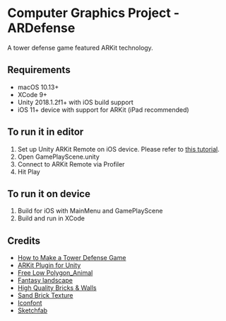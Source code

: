 # Computer Graphics Project - ARDefense
A tower defense game featured ARKit technology.

## Requirements
- macOS 10.13+
- XCode 9+
- Unity 2018.1.2f1+ with iOS build support
- iOS 11+ device with support for ARKit (iPad recommended)

## To run it in editor
1. Set up Unity ARKit Remote on iOS device. Please refer to [this tutorial](https://nagachiang.github.io/tutorial-setup-unity-arkit-remote/).
2. Open GamePlayScene.unity
3. Connect to ARKit Remote via Profiler
4. Hit Play

## To run it on device
1. Build for iOS with MainMenu and GamePlayScene
2. Build and run in XCode

## Credits
- [How to Make a Tower Defense Game](https://www.youtube.com/watch?v=beuoNuK2tbk&list=PLPV2KyIb3jR4u5jX8za5iU1cqnQPmbzG0)
- [ARKit Plugin for Unity](https://assetstore.unity.com/packages/essentials/tutorial-projects/unity-arkit-plugin-92515)
- [Free Low Polygon_Animal](https://assetstore.unity.com/packages/3d/characters/animals/free-low-polygon-animal-110679)
- [Fantasy landscape](https://assetstore.unity.com/packages/3d/environments/fantasy-landscape-103573)
- [High Quality Bricks & Walls](https://assetstore.unity.com/packages/3d/environments/fantasy-landscape-103573)
- [Sand Brick Texture](https://assetstore.unity.com/packages/2d/textures-materials/brick/sand-brick-texture-115071)
- [Iconfont](http://www.iconfont.cn/plus)
- [Sketchfab](https://sketchfab.com/feed)
